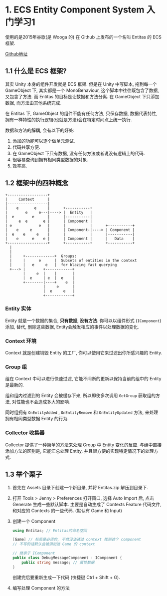 # 1. ECS Entity Component System 入门学习1

使用的是2015年谷歌(是 Wooga 的) 在 Github 上发布的一个名叫 Entitas 的 ECS 框架.

[Github地址](https://github.com/sschmid/Entitas-CSharp/wiki)

## 1.1 什么是 ECS 框架?

其实 Unity 本身的组件开发就是 ECS 框架. 但是在 Unity 中写脚本, 拖到每一个 GameObject 下, 其实都是一个 MonoBehaviour, 这个脚本中往往既包含了数据, 又包含了方法. 而 Entitas 的目标是让数据和方法分离. 在 GameObject 下只添加数据, 而方法由其他系统完成.

在 Entitas 下, GameObject 的组件不能有任何方法, 只保存数据, 数据代表特性, 拥有一样特性的执行逻辑(也就是方法)会在特定时间点上统一执行.

数据和方法的解耦, 会有以下的好处:

1. 添加的功能可以逐个做单元测试.
2. 代码共享方便.
3. 在 GameObject 下只有数据, 没有任何方法或者说没有逻辑上的代码.
4. 很容易查询到拥有相同类型数据的对象.
5. 效率高.

## 1.2 框架中的四种概念

```
+------------------+
|     Context      |
|------------------|
|    e       e     |      +-----------+
|        e     e---|----> |  Entity   |
|  e        e      |      |-----------|
|     e  e       e |      | Component |
| e            e   |      |           |      +-----------+
|    e     e       |      | Component-|----> | Component |
|  e    e     e    |      |           |      |-----------|
|    e      e    e |      | Component |      |   Data    |
+------------------+      +-----------+      +-----------+
  |
  |
  |     +-------------+  Groups:
  |     |      e      |  Subsets of entities in the context
  |     |   e     e   |  for blazing fast querying
  +---> |        +------------+
        |     e  |    |       |
        |  e     | e  |  e    |
        +--------|----+    e  |
                 |     e      |
                 |  e     e   |
                 +------------+
```

### Entity 实体

Entity 就是一个数据的集合, **只有数据, 没有方法**. 你可以以组件形式 (`IComponent`) 添加, 替代, 删除这些数据, Entity会触发相应的事件以处理数据的变化.

### Context 环境

Context 就是创建销毁 Entity 的工厂, 你可以使用它来过滤出你所感兴趣的 Entity.

### Group 组

组在 Context 中可以进行快速过滤, 它能不间断的更新以保持当前的组中的 Entity 是最新的.

组和组内过滤到的 Entity 会被缓存下来, 所以即使多次调用 `GetGroup` 获取组的方法, 对性能也不会造成多大的影响.

同时组拥有 `OnEntityAdded` , `OnEntityRemove` 和 `OnEntityUpdated` 方法, 来处理拥有相同类型数据 Entity 的行为.

### Collector 收集器

Collector 提供了一种简单的方法来处理 Group 中 Entity 变化的反应. 与组中直接添加方法的区别是, 它能汇总处理 Entity, 并且很方便的实现特定情况下的处理方式.

## 1.3 举个栗子

1. 首先在 Assets 目录下创建一个新目录, 并将 Entitas.zip 解压到目录下.

2. 打开 Tools > Jenny > Preferences 打开窗口, 选择 Auto Import 后, 点击 Generate 生成一些默认脚本. 主要是自动生成了 Contexts Feature 代码文件, 和对应的 Contexts 的一些代码. (默认有 Game 和 Input)

3. 创建一个 Component

   ```c#
   using Entitas; // Entitas的命名空间
   
   [Game] // 标签是必须的, 不然没法通过 context 找到这个 component
   // 不写的话默认会被添加进 Game 的 context
   
   // 继承于 IComponent
   public class DebugMessageComponent : IComponent {
       public string message; // 属性数据
   }
   ```

   创建完后要重新生成一下代码 (快捷键 Ctrl + Shift + G).

4. 编写处理 Component 的方法